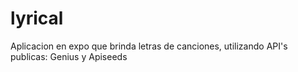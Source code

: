 # lyrical
Aplicacion en expo que brinda letras de canciones, utilizando API's publicas: Genius y Apiseeds
